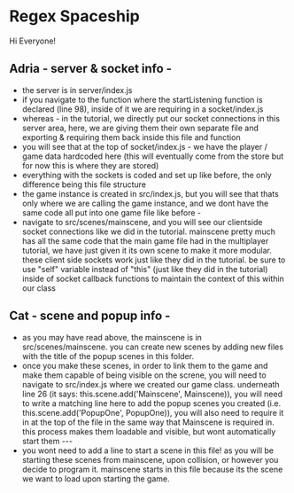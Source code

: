 # Regex Spaceship

Hi Everyone!

## Adria - server & socket info -

- the server is in server/index.js
- if you navigate to the function where the startListening function is declared (line 98), inside of it we are requiring in a socket/index.js
- whereas - in the tutorial, we directly put our socket connections in this server area, here, we are giving them their own separate file and exporting & requiring them back inside this file and function
- you will see that at the top of socket/index.js - we have the player / game data hardcoded here (this will eventually come from the store but for now this is where they are stored)
- everything with the sockets is coded and set up like before, the only difference being this file structure
- the game instance is created in src/index.js, but you will see that thats only where we are calling the game instance, and we dont have the same code all put into one game file like before -
- navigate to src/scenes/mainscene, and you will see our clientside socket connections like we did in the tutorial. mainscene pretty much has all the same code that the main game file had in the multiplayer tutorial, we have just given it its own scene to make it more modular. these client side sockets work just like they did in the tutorial. be sure to use "self" variable instead of "this" (just like they did in the tutorial) inside of socket callback functions to maintain the context of this within our class

## Cat - scene and popup info -

- as you may have read above, the mainscene is in src/scenes/mainscene. you can create new scenes by adding new files with the title of the popup scenes in this folder.
- once you make these scenes, in order to link them to the game and make them capable of being visible on the screne, you will need to navigate to src/index.js where we created our game class. underneath line 26 (it says: this.scene.add('Mainscene', Mainscene)), you will need to write a matching line here to add the popup scenes you created (i.e. this.scene.add('PopupOne', PopupOne)), you will also need to require it in at the top of the file in the same way that Mainscene is required in. this process makes them loadable and visible, but wont automatically start them ---
- you wont need to add a line to start a scene in this file! as you will be starting these scenes from mainscene, upon collision, or however you decide to program it. mainscene starts in this file because its the scene we want to load upon starting the game.
